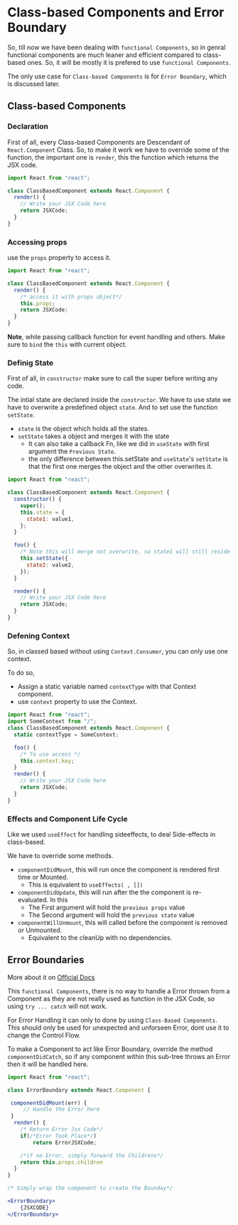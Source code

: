 # Class-based Components and Error Boundary

So, till now we have been dealing with `functional Components`, so in genral functional components are much leaner
and efficient compared to class-based ones. So, it will be mostly it is prefered to use `functional Components`.

The only use case for `Class-based Components` is for `Error Boundary`, which is discussed later.

## Class-based Components

### Declaration

First of all, every Class-based Components are Descendant of `React.Component` Class. So, to make it work
we have to override some of the function, the important one is `render`, this the function which returns the JSX code.

```jsx
import React from "react";

class ClassBasedComponent extends React.Component {
  render() {
    // Write your JSX Code here
    return JSXCode;
  }
}
```

### Accessing props

use the `props` property to access it.

```jsx
import React from "react";

class ClassBasedComponent extends React.Component {
  render() {
    /* access it with props object*/
    this.props;
    return JSXCode;
  }
}
```

**Note**, while passing callback function for event handling and others. Make sure to `bind` the `this` with current object.

### Definig State

First of all, in `constructor` make sure to call the super before writing any code.

The intial state are declared inside the `constructor`. We have to use state we have to overwrite a predefined object `state`.
And to set use the function `setState`.

- `state` is the object which holds all the states.
- `setState` takes a object and merges it with the state
  - It can also take a callback Fn, like we did in `useState` with first argument the `Previous State`.
  - the only difference between this.setState and `useState`'s `setState` is that the first one merges the object and the other overwrites it.

```jsx
import React from "react";

class ClassBasedComponent extends React.Component {
  constructor() {
    super();
    this.state = {
      state1: value1,
    };
  }

  foo() {
    /* Note this will merge not overwrite, so state1 will still reside */
    this.setState({
      state2: value2,
    });
  }

  render() {
    // Write your JSX Code here
    return JSXCode;
  }
}
```

### Defening Context

So, in classed based without using `Context.Consumer`, you can only use one context.

To do so,

- Assign a static variable named `contextType` with that Context component.
- use `context` property to use the Context.

```jsx
import React from "react";
import SomeContext from "/";
class ClassBasedComponent extends React.Component {
  static contextType = SomeContext;

  foo() {
    /* To use access */
    this.context.key;
  }
  render() {
    // Write your JSX Code here
    return JSXCode;
  }
}
```

### Effects and Component Life Cycle

Like we used `useEffect` for handling sideeffects, to deal Side-effects in class-based.

We have to override some methods.

- `componentDidMount`, this will run once the component is rendered first time or Mounted.
  - This is equivalent to `useEffects( , [])`
- `componentDidUpdate`, this will run after the the component is re-evaluated. In this
  - The First argument will hold the `previous props` value
  - The Second argument will hold the `previous state` value
- `componentWillUnmount`, this will called before the component is removed or Unmounted.
  - Equivalent to the cleanUp with no dependencies.

## Error Boundaries

More about it on [Official Docs](https://reactjs.org/docs/error-boundaries.html#introducing-error-boundaries)

This `functional Components`, there is no way to handle a Error thrown from a Component as they are not really
used as function in the JSX Code, so using `try ... catch` will not work.

For Error Handling it can only to done by using `Class-Based Components`. This should only be used for unexpected
and unforseen Error, dont use it to change the Control Flow.

To make a Component to act like Error Boundary, override the method `componentDidCatch`, so if any component within
this sub-tree throws an Error then it will be handled here.

```jsx
import React from "react";

class ErrorBoundary extends React.Component {

 componentDidMount(err) {
     // Handle the Error here
 }
  render() {
    /* Return Error Jsx Code*/
    if(/*Error Took Place*/)
        return ErrorJSXCode;

    /*if no Error, simply forward the Childrens*/
    return this.props.children
  }
}

/* Simply wrap the component to create the Bounday*/

<ErrorBoundary>
    {JSXCODE}
</ErrorBoundary>

```
